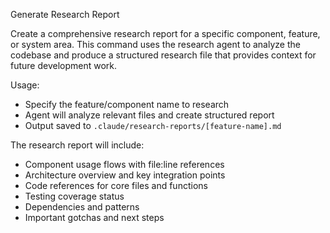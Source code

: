 Generate Research Report

Create a comprehensive research report for a specific component, feature, or system area. This command uses the research agent to analyze the codebase and produce a structured research file that provides context for future development work.

Usage:
- Specify the feature/component name to research
- Agent will analyze relevant files and create structured report
- Output saved to `.claude/research-reports/[feature-name].md`

The research report will include:
- Component usage flows with file:line references  
- Architecture overview and key integration points
- Code references for core files and functions
- Testing coverage status
- Dependencies and patterns
- Important gotchas and next steps